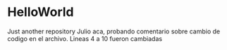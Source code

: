 # HelloWorld
Just another repository
Julio aca, probando comentario sobre cambio de codigo en el archivo. Lineas 4 a 10 fueron cambiadas
